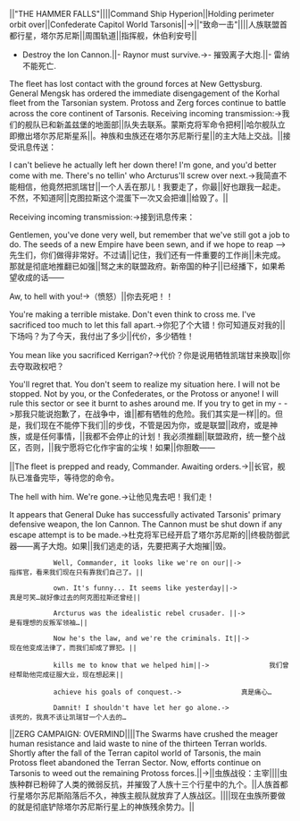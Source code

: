 ||"THE HAMMER FALLS"||||Command Ship Hyperion||Holding perimeter orbit over||Confederate Capitol World Tarsonis||->||"致命一击"||||人族联盟首都行星，塔尔苏尼斯||周围轨道||指挥舰，休伯利安号||

- Destroy the Ion Cannon.||- Raynor must survive.->- 摧毁离子大炮.||- 雷纳不能死亡.

The fleet has lost contact with the ground forces at New Gettysburg. General Mengsk has ordered the immediate disengagement of the Korhal fleet from the Tarsonian system. Protoss and Zerg forces continue to battle across the core continent of Tarsonis. Receiving incoming transmission:->我们的舰队已和新盖兹堡的地面部||队失去联系。蒙斯克将军命令把柯||哈尔舰队立即撤出塔尔苏尼斯星系||。神族和虫族还在塔尔苏尼斯行星||的主大陆上交战。||接受讯息传送：

I can't believe he actually left her down there! I'm gone, and you'd better come with me. There's no tellin' who Arcturus'll screw over next.->我简直不能相信，他竟然把凯瑞甘||一个人丢在那儿！我要走了，你最||好也跟我一起走。不然，不知道阿||克图拉斯这个混蛋下一次又会把谁||给毁了。||

Receiving incoming transmission:->接到讯息传来：

Gentlemen, you've done very well, but remember that we've still got a job to do. The seeds of a new Empire have been sewn, and if we hope to reap -->先生们，你们做得非常好。不过请||记住，我们还有一件重要的工作尚||未完成。那就是彻底地推翻已如强||驽之末的联盟政府。新帝国的种子||已经播下，如果希望收成的话——

Aw, to hell with you!->（愤怒）||你去死吧！！

You're making a terrible mistake. Don't even think to cross me. I've sacrificed too much to let this fall apart.->你犯了个大错！你可知道反对我的||下场吗？为了今天，我付出了多少||代价，多少牺牲！

You mean like you sacrificed Kerrigan?->代价？你是说用牺牲凯瑞甘来换取||你去夺取政权吧？

You'll regret that. You don't seem to realize my situation here. I will not be stopped. Not by you, or the Confederates, or the Protoss or anyone! I will rule this sector or see it burnt to ashes around me. If you try to get in my - ->那我只能说抱歉了，在战争中，谁||都有牺牲的危险。我们其实是一样||的。但是，我们现在不能停下我们||的步伐，不管是因为你，或是联盟||政府，或是神族，或是任何事情，||我都不会停止的计划！我必须推翻||联盟政府，统一整个战区，否则，||我宁愿将它化作宇宙的尘埃！如果||你胆敢——

||The fleet is prepped and ready, Commander. Awaiting orders.->||长官，舰队已准备完毕，等待您的命令。

The hell with him. We're gone.->让他见鬼去吧！我们走！

It appears that General Duke has successfully activated Tarsonis' primary defensive weapon, the Ion Cannon. The Cannon must be shut down if any escape attempt is to be made.->杜克将军已经开启了塔尔苏尼斯的||终极防御武器——离子大炮。如果||我们逃走的话，先要把离子大炮摧||毁。

               Well, Commander, it looks like we're on our||->               指挥官，看来我们现在只有靠我们自己了。||

               own. It's funny... It seems like yesterday||->               真是可笑…就好像过去的阿克图拉斯还曾经||

               Arcturus was the idealistic rebel crusader. ||->               是有理想的反叛军领袖…||

               Now he's the law, and we're the criminals. It||->               现在他变成法律了，而我们却成了罪犯。||

               kills me to know that we helped him||->               我们曾经帮助他完成征服大业，现在想起来||

               achieve his goals of conquest.->               真是痛心…

               Damnit! I shouldn't have let her go alone.->               该死的，我真不该让凯瑞甘一个人去的…

||ZERG CAMPAIGN: OVERMIND||||The Swarms have crushed the meager human resistance and laid waste to nine of the thirteen Terran worlds. Shortly after the fall of the Terran capitol world of Tarsonis, the main Protoss fleet abandoned the Terran Sector. Now, efforts continue on Tarsonis to weed out the remaining Protoss forces.||->||虫族战役：主宰||||虫族种群已粉碎了人类的微弱反抗，并摧毁了人族十三个行星中的九个。||人族首都行星塔尔苏尼斯陷落后不久，神族主舰队就放弃了人族战区。||||现在虫族所要做的就是彻底铲除塔尔苏尼斯行星上的神族残余势力。||

